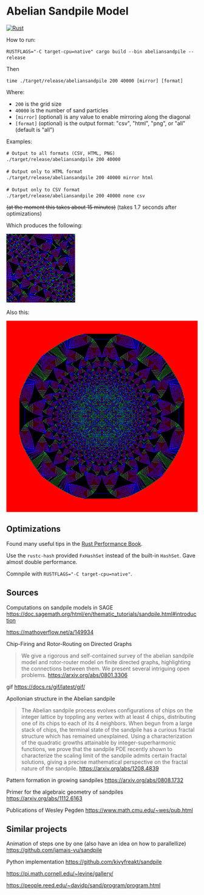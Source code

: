 # Abelian Sandpile Model

[![Rust](https://github.com/FredrikMeyer/abeliansandpile/actions/workflows/rust.yml/badge.svg)](https://github.com/FredrikMeyer/abeliansandpile/actions/workflows/rust.yml)

How to run:

```shell
RUSTFLAGS="-C target-cpu=native" cargo build --bin abeliansandpile --release
```

Then 
```shell
time ./target/release/abeliansandpile 200 40000 [mirror] [format]
```

Where:
- `200` is the grid size
- `40000` is the number of sand particles
- `[mirror]` (optional) is any value to enable mirroring along the diagonal
- `[format]` (optional) is the output format: "csv", "html", "png", or "all" (default is "all")

Examples:
```shell
# Output to all formats (CSV, HTML, PNG)
./target/release/abeliansandpile 200 40000

# Output only to HTML format
./target/release/abeliansandpile 200 40000 mirror html

# Output only to CSV format
./target/release/abeliansandpile 200 40000 none csv
```

~~(at the moment this takes about 15 minutes)~~ (takes 1.7 seconds after optimizations)

Which produces the following:

![200x200 40000 sand particles.](./test.png)

Also this:

![600x600 500000 particles](./600_500000.png)

## Optimizations

Found many useful tips in the [Rust Performance Book](https://nnethercote.github.io/perf-book/title-page.html).

Use the `rustc-hash` provided `FxHashSet` instead of the built-in `HashSet`. Gave almost double performance.

Comnpile with `RUSTFLAGS="-C target-cpu=native"`.

## Sources 

Computations on sandpile models in SAGE
https://doc.sagemath.org/html/en/thematic_tutorials/sandpile.html#introduction

https://mathoverflow.net/a/149934

Chip-Firing and Rotor-Routing on Directed Graphs
> We give a rigorous and self-contained survey of the abelian sandpile model and rotor-router model on finite directed graphs, highlighting the connections between them. We present several intriguing open problems.
https://arxiv.org/abs/0801.3306

gif https://docs.rs/gif/latest/gif/

Apollonian structure in the Abelian sandpile
> The Abelian sandpile process evolves configurations of chips on the integer lattice by toppling any vertex with at least 4 chips, distributing one of its chips to each of its 4 neighbors. When begun from a large stack of chips, the terminal state of the sandpile has a curious fractal structure which has remained unexplained. Using a characterization of the quadratic growths attainable by integer-superharmonic functions, we prove that the sandpile PDE recently shown to characterize the scaling limit of the sandpile admits certain fractal solutions, giving a precise mathematical perspective on the fractal nature of the sandpile.
https://arxiv.org/abs/1208.4839


Pattern formation in growing sandpiles
https://arxiv.org/abs/0808.1732

Primer for the algebraic geometry of sandpiles
https://arxiv.org/abs/1112.6163

Publications of Wesley Pegden
https://www.math.cmu.edu/~wes/pub.html

## Similar projects 

Animation of steps one by one (also have an idea on how to parallellize)
https://github.com/jamais-vu/sandpile

Python implementation
https://github.com/kivyfreakt/sandpile

https://pi.math.cornell.edu/~levine/gallery/


https://people.reed.edu/~davidp/sand/program/program.html
